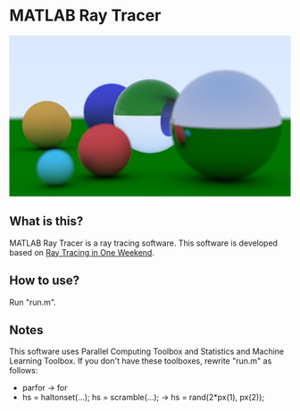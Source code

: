 # MATLAB Ray Tracer
![Sample Image](sample.png)

## What is this?
MATLAB Ray Tracer is a ray tracing software.
This software is developed based on [Ray Tracing in One Weekend](https://www.amazon.co.jp/Tracing-Weekend-Minibooks-Book-English-ebook/dp/B01B5AODD8).

## How to use?
Run "run.m".

## Notes
This software uses Parallel Computing Toolbox and Statistics and Machine Learning Toolbox.
If you don't have these toolboxes, rewrite "run.m" as follows:
- parfor -> for
- hs = haltonset(...); hs = scramble(...); -> hs = rand(2*px(1), px(2));